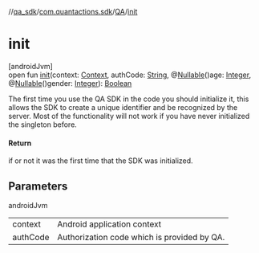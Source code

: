 //[qa_sdk](../../../index.md)/[com.quantactions.sdk](../index.md)/[QA](index.md)/[init](init.md)

# init

[androidJvm]\
open fun [init](init.md)(context: [Context](https://developer.android.com/reference/kotlin/android/content/Context.html), authCode: [String](https://developer.android.com/reference/kotlin/java/lang/String.html), @[Nullable](https://developer.android.com/reference/kotlin/androidx/annotation/Nullable.html)()age: [Integer](https://developer.android.com/reference/kotlin/java/lang/Integer.html), @[Nullable](https://developer.android.com/reference/kotlin/androidx/annotation/Nullable.html)()gender: [Integer](https://developer.android.com/reference/kotlin/java/lang/Integer.html)): [Boolean](https://kotlinlang.org/api/latest/jvm/stdlib/kotlin/-boolean/index.html)

The first time you use the QA SDK in the code you should initialize it, this allows the SDK to create a unique identifier and be recognized by the server. Most of the functionality will not work if you have never initialized the singleton before.

#### Return

if or not it was the first time that the SDK was initialized.

## Parameters

androidJvm

| | |
|---|---|
| context | Android application context |
| authCode | Authorization code which is provided by QA. |
